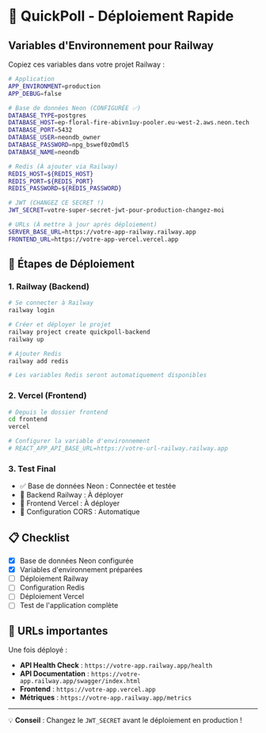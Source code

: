 # 🚀 QuickPoll - Déploiement Rapide

## Variables d'Environnement pour Railway

Copiez ces variables dans votre projet Railway :

```bash
# Application
APP_ENVIRONMENT=production
APP_DEBUG=false

# Base de données Neon (CONFIGURÉE ✅)
DATABASE_TYPE=postgres
DATABASE_HOST=ep-floral-fire-abivn1uy-pooler.eu-west-2.aws.neon.tech
DATABASE_PORT=5432
DATABASE_USER=neondb_owner
DATABASE_PASSWORD=npg_bswef0zOmdl5
DATABASE_NAME=neondb

# Redis (À ajouter via Railway)
REDIS_HOST=${REDIS_HOST}
REDIS_PORT=${REDIS_PORT}
REDIS_PASSWORD=${REDIS_PASSWORD}

# JWT (CHANGEZ CE SECRET !)
JWT_SECRET=votre-super-secret-jwt-pour-production-changez-moi

# URLs (À mettre à jour après déploiement)
SERVER_BASE_URL=https://votre-app-railway.railway.app
FRONTEND_URL=https://votre-app-vercel.vercel.app
```

## 🎯 Étapes de Déploiement

### 1. Railway (Backend)
```bash
# Se connecter à Railway
railway login

# Créer et déployer le projet
railway project create quickpoll-backend
railway up

# Ajouter Redis
railway add redis

# Les variables Redis seront automatiquement disponibles
```

### 2. Vercel (Frontend)
```bash
# Depuis le dossier frontend
cd frontend
vercel

# Configurer la variable d'environnement
# REACT_APP_API_BASE_URL=https://votre-url-railway.railway.app
```

### 3. Test Final
- ✅ Base de données Neon : Connectée et testée
- 🔄 Backend Railway : À déployer
- 🔄 Frontend Vercel : À déployer
- 🔄 Configuration CORS : Automatique

## 📋 Checklist

- [x] Base de données Neon configurée
- [x] Variables d'environnement préparées
- [ ] Déploiement Railway
- [ ] Configuration Redis
- [ ] Déploiement Vercel
- [ ] Test de l'application complète

## 🔧 URLs importantes

Une fois déployé :
- **API Health Check** : `https://votre-app.railway.app/health`
- **API Documentation** : `https://votre-app.railway.app/swagger/index.html`
- **Frontend** : `https://votre-app.vercel.app`
- **Métriques** : `https://votre-app.railway.app/metrics`

---

💡 **Conseil** : Changez le `JWT_SECRET` avant le déploiement en production !